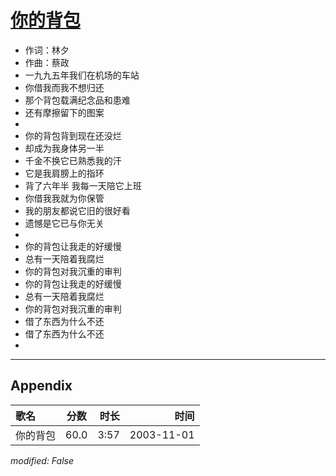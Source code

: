 # [你的背包](https://music.163.com/song?id=66623)

* 作词：林夕
* 作曲：蔡政
* 一九九五年我们在机场的车站
* 你借我而我不想归还
* 那个背包载满纪念品和患难
* 还有摩擦留下的图案
* 
* 你的背包背到现在还没烂
* 却成为我身体另一半
* 千金不换它已熟悉我的汗
* 它是我肩膀上的指环
* 背了六年半 我每一天陪它上班
* 你借我我就为你保管
* 我的朋友都说它旧的很好看
* 遗憾是它已与你无关
* 
* 你的背包让我走的好缓慢
* 总有一天陪着我腐烂
* 你的背包对我沉重的审判
* 你的背包让我走的好缓慢
* 总有一天陪着我腐烂
* 你的背包对我沉重的审判
* 借了东西为什么不还
* 借了东西为什么不还
* 


---

## Appendix

|歌名|分数|时长|时间|
|:---|:---:|---:|---:|
|你的背包|60.0|3:57|2003-11-01

*modified: False*